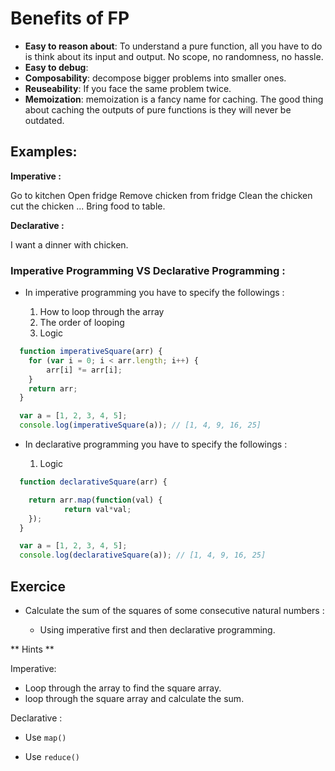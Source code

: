 # Benefits of FP

* **Easy to reason about**: To understand a pure function, all you have to do is think about its input and output. No scope, no randomness, no hassle.
* **Easy to debug**:
* **Composability**: decompose bigger problems into smaller ones.
* **Reuseability**: If you face the same problem twice.
* **Memoization**: memoization is a fancy name for caching. The good thing about caching the outputs of pure functions is they will never be outdated.

## Examples:

**Imperative :**

Go to kitchen
Open fridge
Remove chicken from fridge
Clean the chicken
cut the chicken
...
Bring food to table.

**Declarative :**

I want a dinner with chicken.

### Imperative Programming VS Declarative Programming :

* In imperative programming you have to specify the followings :

  1. How to loop through the array
  2. The order of looping
  3. Logic

```javascript
  function imperativeSquare(arr) {
    for (var i = 0; i < arr.length; i++) {
    	arr[i] *= arr[i];
    }
    return arr;
  }

  var a = [1, 2, 3, 4, 5];
  console.log(imperativeSquare(a)); // [1, 4, 9, 16, 25]

```

* In declarative programming you have to specify the followings :

  1. Logic

```javascript
  function declarativeSquare(arr) {

  	return arr.map(function(val) {
    		return val*val;
    });
  }

  var a = [1, 2, 3, 4, 5];
  console.log(declarativeSquare(a)); // [1, 4, 9, 16, 25]
```

## Exercice

* Calculate the sum of the squares of some consecutive natural numbers :

  * Using imperative first and then declarative programming.

** Hints **

Imperative:

* Loop through the array to find the square array.
* loop through the square array and calculate the sum.

Declarative :

* Use `map()`

* Use `reduce()`
